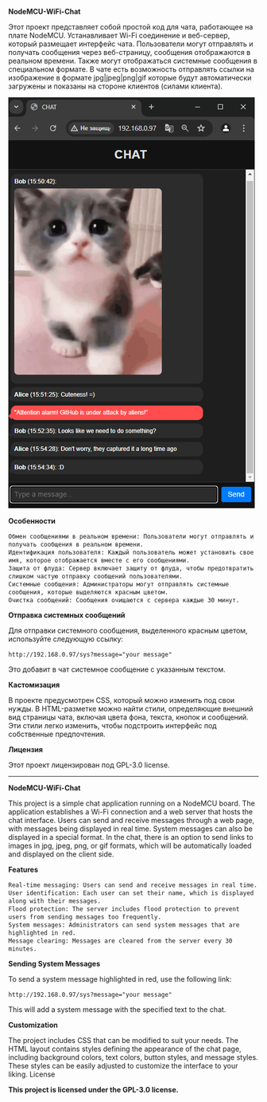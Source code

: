 **NodeMCU-WiFi-Chat**

Этот проект представляет собой простой код для чата, работающее на плате NodeMCU. Устанавливает Wi-Fi соединение и веб-сервер, который размещает интерфейс чата. Пользователи могут отправлять и получать сообщения через веб-страницу, сообщения отображаются в реальном времени. Также могут отображаться системные сообщения в специальном формате. В чате есть возможность отправлять ссылки на изображение в формате jpg|jpeg|png|gif которые будут автоматически загружены и показаны на стороне клиентов (силами клиента).

![Image alt](https://github.com/GusevNikita/NodeMCU-WiFi-Chat/blob/main/Screenshot.png)

**Особенности**

    Обмен сообщениями в реальном времени: Пользователи могут отправлять и получать сообщения в реальном времени.
    Идентификация пользователя: Каждый пользователь может установить свое имя, которое отображается вместе с его сообщениями.
    Защита от флуда: Сервер включает защиту от флуда, чтобы предотвратить слишком частую отправку сообщений пользователями.
	Системные сообщения: Администраторы могут отправлять системные сообщения, которые выделяются красным цветом.
	Очистка сообщений: Сообщения очищаются с сервера каждые 30 минут.

**Отправка системных сообщений**

Для отправки системного сообщения, выделенного красным цветом, используйте следующую ссылку:



    http://192.168.0.97/sys?message="your message"

Это добавит в чат системное сообщение с указанным текстом.

**Кастомизация**

В проекте предусмотрен CSS, который можно изменить под свои нужды. В HTML-разметке можно найти стили, определяющие внешний вид страницы чата, включая цвета фона, текста, кнопок и сообщений. Эти стили легко изменить, чтобы подстроить интерфейс под собственные предпочтения.

**Лицензия**

Этот проект лицензирован под GPL-3.0 license.

-----------------------------------------------------------------------------------------------------------------------------------------------
**NodeMCU-WiFi-Chat**

This project is a simple chat application running on a NodeMCU board. The application establishes a Wi-Fi connection and a web server that hosts the chat interface. Users can send and receive messages through a web page, with messages being displayed in real time. System messages can also be displayed in a special format. In the chat, there is an option to send links to images in jpg, jpeg, png, or gif formats, which will be automatically loaded and displayed on the client side.

**Features**

    Real-time messaging: Users can send and receive messages in real time.
    User identification: Each user can set their name, which is displayed along with their messages.
    Flood protection: The server includes flood protection to prevent users from sending messages too frequently.
    System messages: Administrators can send system messages that are highlighted in red.
    Message clearing: Messages are cleared from the server every 30 minutes.

**Sending System Messages**

To send a system message highlighted in red, use the following link:

    http://192.168.0.97/sys?message="your message"

This will add a system message with the specified text to the chat.

**Customization**

The project includes CSS that can be modified to suit your needs. The HTML layout contains styles defining the appearance of the chat page, including background colors, text colors, button styles, and message styles. These styles can be easily adjusted to customize the interface to your liking.
License

**This project is licensed under the GPL-3.0 license.**
